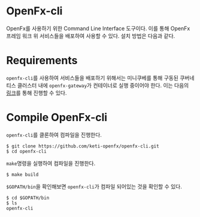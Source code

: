 # OpenFx-cli
OpenFx를 사용하기 위한 Command Line Interface 도구이다. 이를 통해 OpenFx 프레임 워크 위 서비스들을 배포하여 사용할 수 있다. 설치 방법은 다음과 같다. 
### 



# Requirements

`openfx-cli`를 사용하여 서비스들을 배포하기 위해서는 미니쿠베를 통해 구동된 쿠버네티스 클러스터 내에 `openfx-gateway`가 컨테이너로 실행 중이어야 한다. 이는 다음의 [링크](<https://github.com/keti-openfx/openfx/blob/master/documents/3.Compile_OpenFx.md>)를 통해 진행할 수 있다. 



# Compile OpenFx-cli

`openfx-cli`를 클론하여 컴파일을 진행한다. 

```
$ git clone https://github.com/keti-openfx/openfx-cli.git
$ cd openfx-cli
```

`make`명령을 실행하여 컴파일을 진행한다.

```
$ make build
```

`$GOPATH/bin`을 확인해보면 `openfx-cli`가 컴파일 되어있는 것을 확인할 수 있다.

```
$ cd $GOPATH/bin
$ ls
openfx-cli
```


